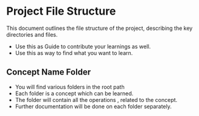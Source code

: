 # Project File Structure

This document outlines the file structure of the project, describing the key directories and files.
- Use this as Guide to contribute your learnings as well. 
- Use this as way to find what you want to learn.

## Concept Name Folder 
- You will find various folders in the root path 
- Each folder is a concept which can be learned. 
- The folder will contain all the operations , related to the concept.
- Further documentation will be done on each folder separately.

